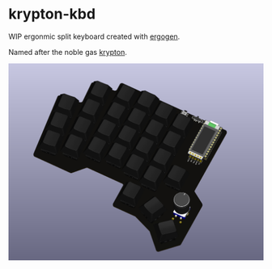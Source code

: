 # krypton-kbd

WIP ergonmic split keyboard created with [ergogen](https://github.com/ergogen/ergogen).

Named after the noble gas [krypton](https://en.wikipedia.org/wiki/Krypton).

![in progress](img/in_progress.png)
